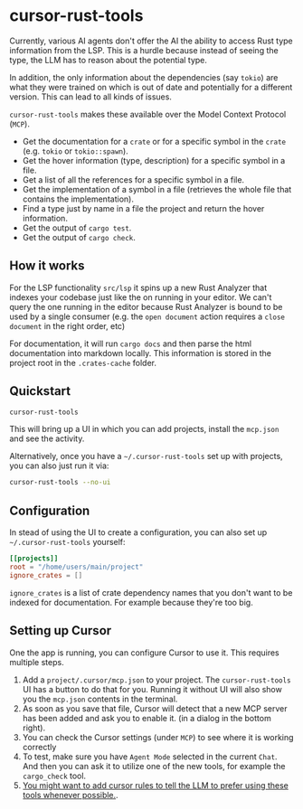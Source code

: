 # cursor-rust-tools

Currently, various AI agents don't offer the AI the ability to access Rust type information from the LSP.
This is a hurdle because instead of seeing the type, the LLM has to reason about the potential type.

In addition, the only information about the dependencies (say `tokio`) are what they were trained on which is
out of date and potentially for a different version. This can lead to all kinds of issues.

`cursor-rust-tools` makes these available over the Model Context Protocol (`MCP`).

- Get the documentation for a `crate` or for a specific symbol in the `crate` (e.g. `tokio` or `tokio::spawn`).
- Get the hover information (type, description) for a specific symbol in a file.
- Get a list of all the references for a specific symbol in a file.
- Get the implementation of a symbol in a file (retrieves the whole file that contains the implementation).
- Find a type just by name in a file the project and return the hover information.
- Get the output of `cargo test`.
- Get the output of `cargo check`.

## How it works

For the LSP functionality `src/lsp` it spins up a new Rust Analyzer that indexes your codebase just like the on running in your editor. We can't query the one running in the editor because Rust Analyzer is bound to be used by a single consumer (e.g. the `open document` action requires a `close document` in the right order, etc)

For documentation, it will run `cargo docs` and then parse the html documentation into markdown locally. This information is stored in the project root in the `.crates-cache` folder.

## Quickstart

```sh
cursor-rust-tools
```

This will bring up a UI in which you can add projects, install the `mcp.json` and see the activity.

Alternatively, once you have a `~/.cursor-rust-tools` set up with projects, you can also just run it via:

```sh
cursor-rust-tools --no-ui
```

## Configuration

In stead of using the UI to create a configuration, you can also set up `~/.cursor-rust-tools` yourself:

```toml
[[projects]]
root = "/home/users/main/project"
ignore_crates = []
```

`ignore_crates` is a list of crate dependency names that you don't want to be indexed for documentation. For example because they're too big.

## Setting up Cursor

One the app is running, you can configure Cursor to use it. This requires multiple steps.

1. Add a `project/.cursor/mcp.json` to your project. The `cursor-rust-tools` UI has a button to do that for you. Running it without UI will also show you the `mcp.json` contents in the terminal.
2. As soon as you save that file, Cursor will detect that a new MCP server has been added and ask you to enable it. (in a dialog in the bottom right).
3. You can check the Cursor settings (under `MCP`) to see where it is working correctly
4. To test, make sure you have `Agent Mode` selected in the current `Chat`. And then you can ask it to utilize one of the new tools, for example the `cargo_check` tool.
5. [You might want to add cursor rules to tell the LLM to prefer using these tools whenever possible.](https://docs.cursor.com/context/rules-for-ai).
